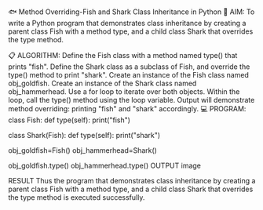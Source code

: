 🐟 Method Overriding-Fish and Shark Class Inheritance in Python
🧠 AIM:
To write a Python program that demonstrates class inheritance by creating a parent class Fish with a method type, and a child class Shark that overrides the type method.

📋 ALGORITHM:
Define the Fish class with a method named type() that prints "fish".
Define the Shark class as a subclass of Fish, and override the type() method to print "shark".
Create an instance of the Fish class named obj_goldfish.
Create an instance of the Shark class named obj_hammerhead.
Use a for loop to iterate over both objects.
Within the loop, call the type() method using the loop variable.
Output will demonstrate method overriding: printing "fish" and "shark" accordingly.
💻 PROGRAM:
class Fish:
    def type(self):
        print("fish")

class Shark(Fish):
	def type(self):
	    print("shark")

obj_goldfish=Fish()
obj_hammerhead=Shark()

obj_goldfish.type()
obj_hammerhead.type()
OUTPUT
image

RESULT
Thus the program that demonstrates class inheritance by creating a parent class Fish with a method type, and a child class Shark that overrides the type method is executed successfully.
